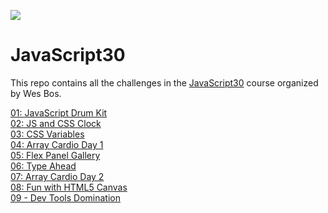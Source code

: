 ![](https://javascript30.com/images/JS3-social-share.png)
# JavaScript30

This repo contains all the challenges in the [JavaScript30](https://javascript30.com/) course organized by Wes Bos.  

[01: JavaScript Drum Kit](https://tonynyagah.github.io/JavaScript30/01%20-%20JavaScript%20Drum%20Kit/)   
[02: JS and CSS Clock](https://tonynyagah.github.io/JavaScript30/02%20-%20JS%20and%20CSS%20Clock/)   
[03: CSS Variables](https://tonynyagah.github.io/JavaScript30/03%20-%20CSS%20Variables/)  
[04: Array Cardio Day 1](https://tonynyagah.github.io/JavaScript30/04%20-%20Array%20Cardio%20Day%201/)  
[05: Flex Panel Gallery](https://tonynyagah.github.io/JavaScript30/05%20-%20Flex%20Panel%20Gallery/)  
[06: Type Ahead](https://tonynyagah.github.io/JavaScript30/06%20-%20Type%20Ahead/)  
[07: Array Cardio Day 2](https://tonynyagah.github.io/JavaScript30/07%20-%20Array%20Cardio%20Day%202/)  
[08: Fun with HTML5 Canvas](https://tonynyagah.github.io/JavaScript30/08%20-%20Fun%20with%20HTML5%20Canvas/)  
[09 - Dev Tools Domination](https://tonynyagah.github.io/JavaScript30/09%20-%20Dev%20Tools%20Domination/)
